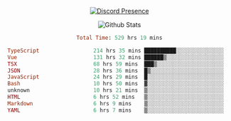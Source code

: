 <!DOCTYPE html>
<body>
<div align="center">

  [![Discord Presence](https://lanyard.cnrad.dev/api/576097150359044106)](https://discord.com/users/576097150359044106)
  
  ![Github Stats](https://github-readme-stats.vercel.app/api?username=verycrunchy&show_icons=true&theme=radical)

<!--START_SECTION:waka-->

```ruby
Total Time: 529 hrs 19 mins

TypeScript                 214 hrs 35 mins ██████████░░░░░░░░░░░░░░░   40.55 %
Vue                        131 hrs 32 mins ██████▒░░░░░░░░░░░░░░░░░░   24.86 %
TSX                        68 hrs 59 mins  ███▒░░░░░░░░░░░░░░░░░░░░░   13.04 %
JSON                       28 hrs 36 mins  █▒░░░░░░░░░░░░░░░░░░░░░░░   05.40 %
JavaScript                 24 hrs 29 mins  █░░░░░░░░░░░░░░░░░░░░░░░░   04.63 %
Bash                       10 hrs 50 mins  ▓░░░░░░░░░░░░░░░░░░░░░░░░   02.05 %
unknown                    10 hrs 21 mins  ▒░░░░░░░░░░░░░░░░░░░░░░░░   01.96 %
HTML                       6 hrs 52 mins   ▒░░░░░░░░░░░░░░░░░░░░░░░░   01.30 %
Markdown                   6 hrs 9 mins    ▒░░░░░░░░░░░░░░░░░░░░░░░░   01.16 %
YAML                       6 hrs 7 mins    ▒░░░░░░░░░░░░░░░░░░░░░░░░   01.16 %
```

<!--END_SECTION:waka-->
</div>
</body>
</html>

